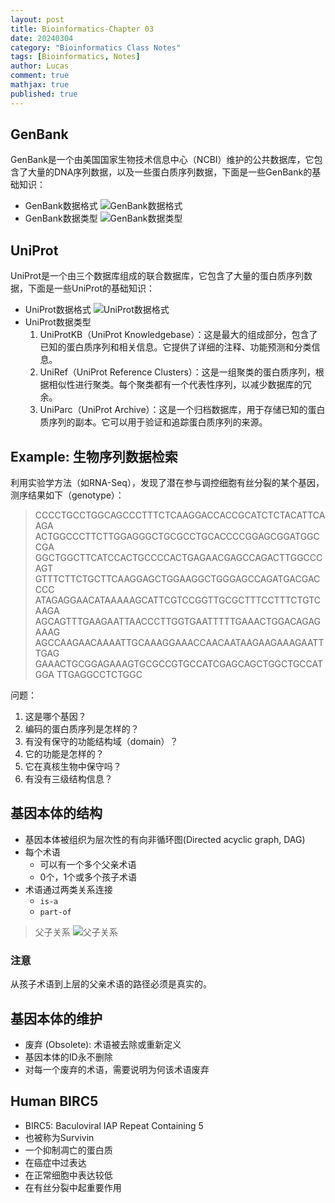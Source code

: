```yaml
---
layout: post
title: Bioinformatics-Chapter 03
date: 20240304
category: "Bioinformatics Class Notes"
tags: [Bioinformatics, Notes]
author: Lucas
comment: true
mathjax: true
published: true
---
```


## GenBank

GenBank是一个由美国国家生物技术信息中心（NCBI）维护的公共数据库，它包含了大量的DNA序列数据，以及一些蛋白质序列数据，下面是一些GenBank的基础知识：

- GenBank数据格式
  ![GenBank数据格式](https://cdn.jsdelivr.net/gh/Lucas04-nhr/Pictures@main/uPic/ViP7Zm.png)
- GenBank数据类型
  ![GenBank数据类型](https://cdn.jsdelivr.net/gh/Lucas04-nhr/Pictures@main/uPic/HvW0wZ.png)

## UniProt

UniProt是一个由三个数据库组成的联合数据库，它包含了大量的蛋白质序列数据，下面是一些UniProt的基础知识：

- UniProt数据格式
  ![UniProt数据格式](https://cdn.jsdelivr.net/gh/Lucas04-nhr/Pictures@main/uPic/xEDdIz.png)
- UniProt数据类型
  1. UniProtKB（UniProt Knowledgebase）：这是最大的组成部分，包含了已知的蛋白质序列和相关信息。它提供了详细的注释、功能预测和分类信息。
  2. UniRef（UniProt Reference Clusters）：这是一组聚类的蛋白质序列，根据相似性进行聚类。每个聚类都有一个代表性序列，以减少数据库的冗余。
  3. UniParc（UniProt Archive）：这是一个归档数据库，用于存储已知的蛋白质序列的副本。它可以用于验证和追踪蛋白质序列的来源。

## Example: 生物序列数据检索

利用实验学方法（如RNA-Seq），发现了潜在参与调控细胞有丝分裂的某个基因，测序结果如下（genotype）：

> CCCCTGCCTGGCAGCCCTTTCTCAAGGACCACCGCATCTCTACATTCAAGA
> ACTGGCCCTTCTTGGAGGGCTGCGCCTGCACCCCGGAGCGGATGGCCGA
> GGCTGGCTTCATCCACTGCCCCACTGAGAACGAGCCAGACTTGGCCCAGT
> GTTTCTTCTGCTTCAAGGAGCTGGAAGGCTGGGAGCCAGATGACGACCCC
> ATAGAGGAACATAAAAAGCATTCGTCCGGTTGCGCTTTCCTTTCTGTCAAGA
> AGCAGTTTGAAGAATTAACCCTTGGTGAATTTTTGAAACTGGACAGAGAAAG
> AGCCAAGAACAAAATTGCAAAGGAAACCAACAATAAGAAGAAAGAATTTGAG
> GAAACTGCGGAGAAAGTGCGCCGTGCCATCGAGCAGCTGGCTGCCATGGA
> TTGAGGCCTCTGGC

问题：

1. 这是哪个基因？
2. 编码的蛋白质序列是怎样的？
3. 有没有保守的功能结构域（domain）？
4. 它的功能是怎样的？
5. 它在真核生物中保守吗？
6. 有没有三级结构信息？

## 基因本体的结构

- 基因本体被组织为层次性的有向非循环图(Directed acyclic graph, DAG)
- 每个术语
  - 可以有一个多个父亲术语
  - 0个，1个或多个孩子术语
- 术语通过两类关系连接
  - `is-a`
  - `part-of`

> 父子关系
> ![父子关系](https://cdn.jsdelivr.net/gh/Lucas04-nhr/Pictures@main/uPic/dK0amA.png)

### 注意

  从孩子术语到上层的父亲术语的路径必须是真实的。

## 基因本体的维护

- 废弃 (Obsolete): 术语被去除或重新定义
- 基因本体的ID永不删除
- 对每一个废弃的术语，需要说明为何该术语废弃

## Human BIRC5

- BIRC5: Baculoviral IAP Repeat Containing 5
- 也被称为Survivin
- 一个抑制凋亡的蛋白质
- 在癌症中过表达
- 在正常细胞中表达较低
- 在有丝分裂中起重要作用
